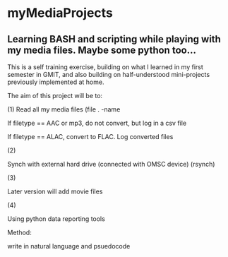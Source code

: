 # myMediaProjects
## Learning BASH and scripting while playing with my media files. Maybe some python too...

This is a self training exercise, building on what I learned in my first semester in GMIT, 
and also building on half-understood mini-projects previously implemented at home.

The aim of this project will be to:


(1)
Read all my media files (file . -name

If filetype == AAC or mp3, do not convert, but log in a csv file

If filetype == ALAC, convert to FLAC. Log converted files

(2) 

Synch with external hard drive (connected with OMSC device) (rsynch)

(3)

Later version will add movie files

(4)

Using python data reporting tools

Method:

write in natural language and psuedocode
